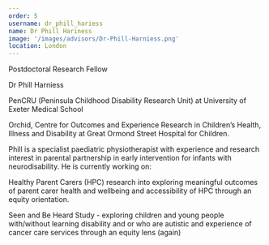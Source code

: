 ```yaml
---
order: 5
username: dr_phill_hariess
name: Dr Phill Hariness
image: '/images/advisors/Dr-Phill-Harniess.png'
location: London
---
```


Postdoctoral Research Fellow

Dr Phill Harniess

PenCRU (Peninsula Childhood Disability Research Unit) at University of Exeter Medical School

Orchid, Centre for Outcomes and Experience Research in Children’s Health, Illness and Disability at Great Ormond Street Hospital for Children.

Phill is a specialist paediatric physiotherapist with experience and research interest in parental partnership in early intervention for infants with neurodisability. He is currently working on:

Healthy Parent Carers (HPC) research into exploring meaningful outcomes of parent carer health and wellbeing and accessibility of HPC through an equity orientation.

Seen and Be Heard Study - exploring children and young people with/without learning disability and or who are autistic and experience of cancer care services through an equity lens (again)

